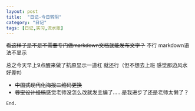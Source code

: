 ```yaml
---
layout: post
title:  "日记-今日转阴"
category: "日记"
tags: [日记,实习,流水账]
---
```


~~看这样子是不是不需要专门做markdown文档就能发布文字？~~ 不行 markdown语法不显示

总之今天早上9点醒来做了抗原显示一道杠 就还行（但不想去上班 感觉那边风水好差tt)

- ~~中国式现代化海报二维码更换~~
- ~~蓉宝设计组稿~~感觉老师没怎么改就发主编了……是我进步了还是老师太懒了？

`End.`